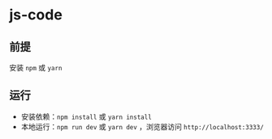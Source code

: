 # js-code

## 前提

安装 `npm` 或 `yarn`

## 运行

- 安装依赖：`npm install` 或 `yarn install`
- 本地运行：`npm run dev` 或 `yarn dev` ，浏览器访问 `http://localhost:3333/`
